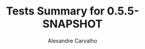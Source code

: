 ---
title: Tests Summary for 0.5.5-SNAPSHOT
author: Alexandre Carvalho
menu_title: 0.5.5-SNAPSHOT
category: surefire_reports
layout: iframe
iframe_url: /docs/0.5.5-SNAPSHOT/junit/test/index.html
order: 6
---